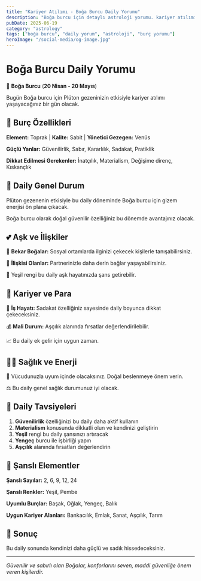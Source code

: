 ```yaml
---
title: "Kariyer Atılımı - Boğa Burcu Daily Yorumu"
description: "Boğa burcu için detaylı astroloji yorumu. kariyer atılımı konusunda rehberlik."
pubDate: 2025-06-19
category: "astrology"
tags: ["boğa burcu", "daily yorum", "astroloji", "burç yorumu"]
heroImage: "/social-media/og-image.jpg"
---
```


# Boğa Burcu Daily Yorumu

🐂 **Boğa Burcu** (**20 Nisan - 20 Mayıs**)

Bugün Boğa burcu için Plüton gezeninizin etkisiyle kariyer atılımı yaşayacağınız bir gün olacak.

## 🌟 Burç Özellikleri

**Element:** Toprak | **Kalite:** Sabit | **Yönetici Gezegen:** Venüs

**Güçlü Yanlar:** Güvenilirlik, Sabır, Kararlılık, Sadakat, Pratiklik

**Dikkat Edilmesi Gerekenler:** İnatçılık, Materialism, Değişime direnç, Kıskançlık

## 💫 Daily Genel Durum

Plüton gezenenin etkisiyle bu daily döneminde Boğa burcu için gizem enerjisi ön plana çıkacak.

Boğa burcu olarak doğal güvenilir özelliğiniz bu dönemde avantajınız olacak.

## 💕 Aşk ve İlişkiler

💖 **Bekar Boğalar:** Sosyal ortamlarda ilginizi çekecek kişilerle tanışabilirsiniz.

💑 **İlişkisi Olanlar:** Partnerinizle daha derin bağlar yaşayabilirsiniz.

🌹 Yeşil rengi bu daily aşk hayatınızda şans getirebilir.

## 💼 Kariyer ve Para

🚀 **İş Hayatı:** Sadakat özelliğiniz sayesinde daily boyunca dikkat çekeceksiniz.

💰 **Mali Durum:** Aşçılık alanında fırsatlar değerlendirilebilir.

📈 Bu daily ek gelir için uygun zaman.

## 🏃‍♀️ Sağlık ve Enerji

🌱 Vücudunuzla uyum içinde olacaksınız. Doğal beslenmeye önem verin.

⚖️ Bu daily genel sağlık durumunuz iyi olacak.

## 🎯 Daily Tavsiyeleri

1. **Güvenilirlik** özelliğinizi bu daily daha aktif kullanın
2. **Materialism** konusunda dikkatli olun ve kendinizi geliştirin
3. **Yeşil** rengi bu daily şansınızı artıracak
4. **Yengeç** burcu ile işbirliği yapın
5. **Aşçılık** alanında fırsatları değerlendirin

## 🔮 Şanslı Elementler

**Şanslı Sayılar:** 2, 6, 9, 12, 24

**Şanslı Renkler:** Yeşil, Pembe

**Uyumlu Burçlar:** Başak, Oğlak, Yengeç, Balık

**Uygun Kariyer Alanları:** Bankacılık, Emlak, Sanat, Aşçılık, Tarım

## 💫 Sonuç

Bu daily sonunda kendinizi daha güçlü ve sadık hissedeceksiniz.

---

*Güvenilir ve sabırlı olan Boğalar, konforlarını seven, maddi güvenliğe önem veren kişilerdir.*
